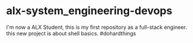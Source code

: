 # alx-system_engineering-devops
I'm now a ALX Student, this is my first repository as a full-stack engineer.
this new project is about shell basics. #dohardthings
